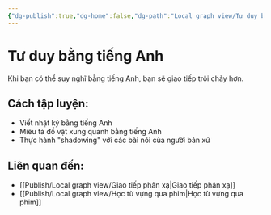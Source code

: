 ```yaml
---
{"dg-publish":true,"dg-home":false,"dg-path":"Local graph view/Tư duy bằng tiếng Anh.md","permalink":"/local-graph-view/tu-duy-bang-tieng-anh/","dgPassFrontmatter":true,"updated":"2025-02-01T07:47:09.368+07:00"}
---
```


# Tư duy bằng tiếng Anh
Khi bạn có thể suy nghĩ bằng tiếng Anh, bạn sẽ giao tiếp trôi chảy hơn.

## Cách tập luyện:
- Viết nhật ký bằng tiếng Anh
- Miêu tả đồ vật xung quanh bằng tiếng Anh
- Thực hành "shadowing" với các bài nói của người bản xứ

## Liên quan đến:
- [[Publish/Local graph view/Giao tiếp phản xạ\|Giao tiếp phản xạ]]
- [[Publish/Local graph view/Học từ vựng qua phim\|Học từ vựng qua phim]]
